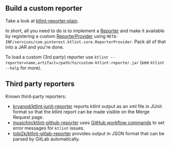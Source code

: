 ## Build a custom reporter
Take a look at [ktlint-reporter-plain](ktlint-reporter-plain).

In short, all you need to do is to implement a
[Reporter](ktlint-core/src/main/kotlin/com/pinterest/ktlint/core/Reporter.kt) and make it available by registering
a custom [ReporterProvider](ktlint-core/src/main/kotlin/com/pinterest/ktlint/core/ReporterProvider.kt) using
`META-INF/services/com.pinterest.ktlint.core.ReporterProvider`. Pack all of that into a JAR and you're done.

To load a custom (3rd party) reporter use `ktlint --reporter=name,artifact=/path/to/custom-ktlint-reporter.jar`
(see `ktlint --help` for more).

## Third party reporters

Known third-party reporters:

* [kryanod/ktlint-junit-reporter](https://github.com/kryanod/ktlint-junit-reporter) reports ktlint output as an xml file in JUnit format so that the ktlint report can be made visible on the Merge Request page.
* [musichin/ktlint-github-reporter](https://github.com/musichin/ktlint-github-reporter) uses [GitHub workflow commands](https://docs.github.com/en/actions/reference/workflow-commands-for-github-actions#setting-an-error-message) to set error messages for `ktlint` issues.
* [tobi2k/ktlint-gitlab-reporter](https://github.com/tobi2k/ktlint-gitlab-reporter) provides output in JSON format that can be parsed by GitLab automatically.
